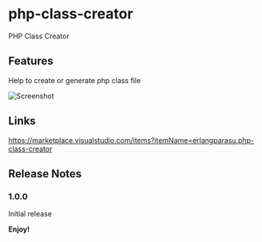 # php-class-creator

PHP Class Creator

## Features

Help to create or generate php class file

![Screenshot](images/screenshot-20220218-135922.gif)

<!--
> Tip: Many popular extensions utilize animations. This is an excellent way to show off your extension! We recommend short, focused animations that are easy to follow. -->

<!--
## Known Issues

Calling out known issues can help limit users opening duplicate issues against your extension.
-->

## Links

https://marketplace.visualstudio.com/items?itemName=erlangparasu.php-class-creator

## Release Notes

### 1.0.0

Initial release

<!--
-----------------------------------------------------------------------------------------------------------
## Following extension guidelines

Ensure that you've read through the extensions guidelines and follow the best practices for creating your extension.

* [Extension Guidelines](https://code.visualstudio.com/api/references/extension-guidelines)

## Working with Markdown

**Note:** You can author your README using Visual Studio Code.  Here are some useful editor keyboard shortcuts:

* Split the editor (`Cmd+\` on macOS or `Ctrl+\` on Windows and Linux)
* Toggle preview (`Shift+CMD+V` on macOS or `Shift+Ctrl+V` on Windows and Linux)
* Press `Ctrl+Space` (Windows, Linux) or `Cmd+Space` (macOS) to see a list of Markdown snippets

### For more information

* [Visual Studio Code's Markdown Support](http://code.visualstudio.com/docs/languages/markdown)
* [Markdown Syntax Reference](https://help.github.com/articles/markdown-basics/)
-->

**Enjoy!**
